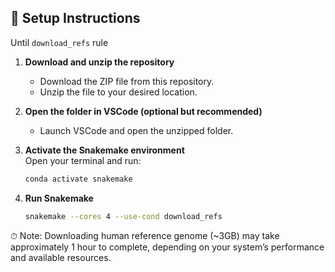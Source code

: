 ## 🔧 Setup Instructions

Until `download_refs` rule

1. **Download and unzip the repository**  
   - Download the ZIP file from this repository.  
   - Unzip the file to your desired location.

2. **Open the folder in VSCode (optional but recommended)**  
   - Launch VSCode and open the unzipped folder.

3. **Activate the Snakemake environment**  
   Open your terminal and run:
   ```bash
   conda activate snakemake
   ```
4. **Run Snakemake** 
   ```bash
   snakemake --cores 4 --use-cond download_refs
   ```
⏱ Note: Downloading human reference genome (~3GB) may take approximately 1 hour to complete, depending on your system’s performance and available resources.